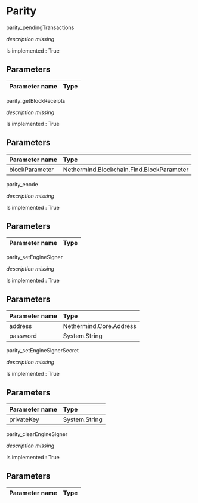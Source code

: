# Parity

parity\_pendingTransactions

_description missing_

Is implemented : True

## **Parameters**

| Parameter name | Type |
| :--- | :--- |


parity\_getBlockReceipts

_description missing_

Is implemented : True

## **Parameters**

| Parameter name | Type |
| :--- | :--- |
| blockParameter | Nethermind.Blockchain.Find.BlockParameter |

parity\_enode

_description missing_

Is implemented : True

## **Parameters**

| Parameter name | Type |
| :--- | :--- |


parity\_setEngineSigner

_description missing_

Is implemented : True

## **Parameters**

| Parameter name | Type |
| :--- | :--- |
| address | Nethermind.Core.Address |
| password | System.String |

parity\_setEngineSignerSecret

_description missing_

Is implemented : True

## **Parameters**

| Parameter name | Type |
| :--- | :--- |
| privateKey | System.String |

parity\_clearEngineSigner

_description missing_

Is implemented : True

## **Parameters**

| Parameter name | Type |
| :--- | :--- |


